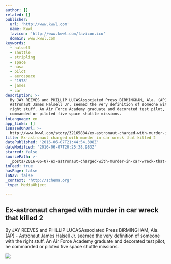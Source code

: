 ```yaml
---
author: []
related: []
publisher:
  url: 'http://www.kwwl.com'
  name: Kwwl
  favicon: 'http://www.kwwl.com/favicon.ico'
  domain: www.kwwl.com
keywords:
  - halsell
  - shuttle
  - stripling
  - space
  - nasa
  - pilot
  - aerospace
  - '1978'
  - james
  - car
description: >-
  By JAY REEVES and PHILLIP LUCASAssociated Press BIRMINGHAM, Ala. (AP) -
  Astronaut James Halsell Jr. seemed the very definition of someone with the
  right stuff. An Air Force Academy graduate and decorated test pilot, he
  commanded or piloted five space shuttle missions.
inLanguage: en
app_links: []
isBasedOnUrl: >-
  http://www.kwwl.com/story/32165884/ex-astronaut-charged-with-murder-in-car-wreck-that-killed-2
title: Ex-astronaut charged with murder in car wreck that killed 2
datePublished: '2016-06-07T21:44:54.398Z'
dateModified: '2016-06-07T20:25:38.983Z'
starred: false
sourcePath: >-
  _posts/2016-06-07-ex-astronaut-charged-with-murder-in-car-wreck-that-killed-2.md
inFeed: true
hasPage: false
inNav: false
_context: 'http://schema.org'
_type: MediaObject

---
```

<article style=""><h1>Ex-astronaut charged with murder in car wreck that killed 2</h1><p>By JAY REEVES and PHILLIP LUCASAssociated Press BIRMINGHAM, Ala. (AP) - Astronaut James Halsell Jr. seemed the very definition of someone with the right stuff. An Air Force Academy graduate and decorated test pilot, he commanded or piloted five space shuttle missions.</p><img src="http://images.worldnow.com/AP/images/10727169_G.jpg" /></article>